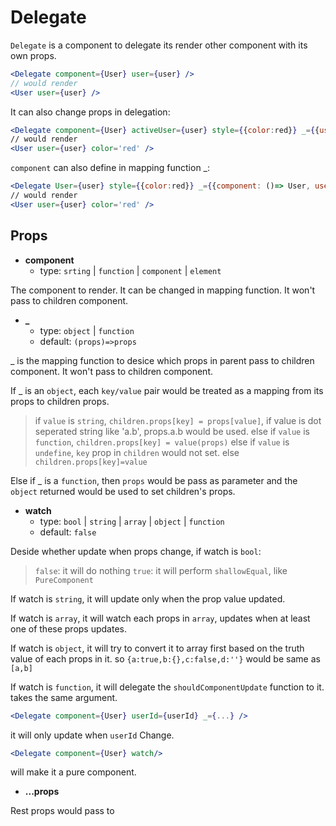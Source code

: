 # Delegate

`Delegate` is a component to delegate its render other component with its own props.

```jsx
<Delegate component={User} user={user} />
// would render
<User user={user} />
```

It can also change props in delegation:
```jsx
<Delegate component={User} activeUser={user} style={{color:red}} _={{user:'activeUser',color:'style.color'}}>
// would render
<User user={user} color='red' />
```

`component` can also define in mapping function _:
```jsx
<Delegate User={user} style={{color:red}} _={{component: ()=> User, user:'activeUser',color:'style.color'}}>
// would render
<User user={user} color='red' />
```

## Props

- **component**
  - type: `srting` | `function` | `component` | `element` 

The component to render. It can be changed in mapping function. It won't pass to children component.

- **\_**
  - type: `object` | `function`
  - default: `(props)=>props`

_ is the mapping function to desice which props in parent pass to children component. It won't pass to children component.

If _ is an `object`, each `key/value` pair would be treated as a mapping from its props to children props.

  > if `value` is `string`, `children.props[key] = props[value]`, if value is dot seperated string like 'a.b', props.a.b would be used.
  >else if `value` is `function`, `children.props[key] = value(props)`
  >else if `value` is `undefine`, `key` prop in `children` would not  set.
  >else `children.props[key]=value`
  
Else if _ is a `function`, then `props` would be pass as parameter and the `object` returned would be used to set children's props.

- **watch**
  - type: `bool` | `string` | `array` | `object` | `function`
  - default: `false`

Deside whether update when props change, 
if watch is `bool`:
> `false`: it will do nothing
> `true`: it will perform `shallowEqual`, like `PureComponent`

If watch is `string`, it will update only when the prop value updated.

If watch is `array`, it will watch each props in `array`, 
updates when at least one of these props updates.

If watch is `object`, it will try to convert it to array first based on the truth value of each props in it. so
`{a:true,b:{},c:false,d:''}` would be same as `[a,b]`

If watch is `function`, it will delegate the `shouldComponentUpdate` function to it. takes the same argument.

```jsx
<Delegate component={User} userId={userId} _={...} />
```

it will only update when `userId` Change.

```jsx
<Delegate component={User} watch/>
```


will make it a pure component.

- **...props**

Rest props would pass to 

